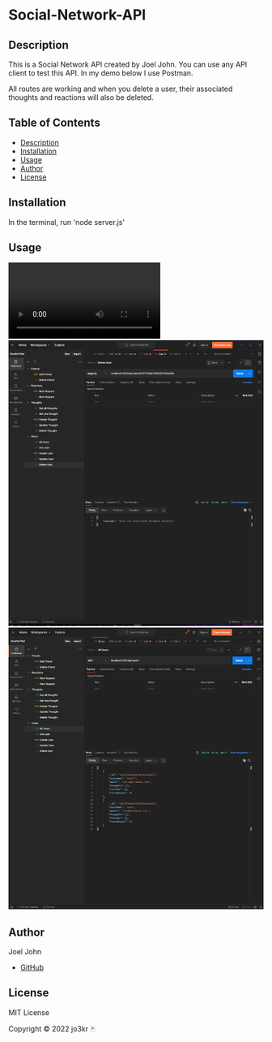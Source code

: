 # Social-Network-API

## Description
This is a Social Network API created by Joel John. You can use any API client to test this API. In my demo below I use Postman.

All routes are working and when you delete a user, their associated thoughts and reactions will also be deleted.

## Table of Contents
- [Description](#description)
- [Installation](#installation)
- [Usage](#usage)
- [Author](#author)
- [License](#license)

## Installation
In the terminal, run 'node server.js'
## Usage
![Demo Video](assets/sonetdemo2.mp4)
![example showing user deleted](assets/sonetapi1.png)
![example showing other users](assets/sonetapi2.png)
## Author
Joel John
- [GitHub](https://github.com/jo3kr)

## License
 MIT License

Copyright &copy; 2022 jo3kr &#127183;